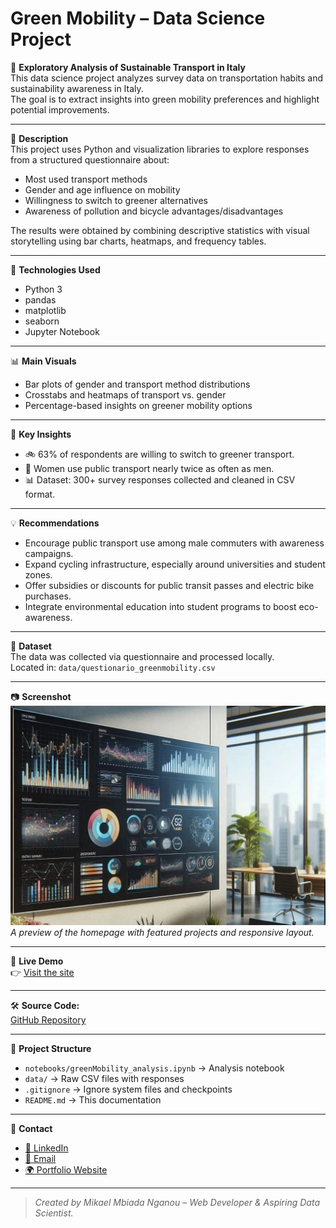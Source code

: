 # Green Mobility – Data Science Project

🚀 **Exploratory Analysis of Sustainable Transport in Italy**  
This data science project analyzes survey data on transportation habits and sustainability awareness in Italy.  
The goal is to extract insights into green mobility preferences and highlight potential improvements.

---

🧾 **Description**  
This project uses Python and visualization libraries to explore responses from a structured questionnaire about:  
- Most used transport methods  
- Gender and age influence on mobility  
- Willingness to switch to greener alternatives  
- Awareness of pollution and bicycle advantages/disadvantages

The results were obtained by combining descriptive statistics with visual storytelling using bar charts, heatmaps, and frequency tables.

---

🔧 **Technologies Used**  
- Python 3  
- pandas  
- matplotlib  
- seaborn  
- Jupyter Notebook

---

📊 **Main Visuals**  
- Bar plots of gender and transport method distributions  
- Crosstabs and heatmaps of transport vs. gender  
- Percentage-based insights on greener mobility options

---

🧠 **Key Insights**  
- 🚲 63% of respondents are willing to switch to greener transport.  
- 👩 Women use public transport nearly twice as often as men.  
- 📊 Dataset: 300+ survey responses collected and cleaned in CSV format.

---

💡 **Recommendations**  
- Encourage public transport use among male commuters with awareness campaigns.  
- Expand cycling infrastructure, especially around universities and student zones.  
- Offer subsidies or discounts for public transit passes and electric bike purchases.  
- Integrate environmental education into student programs to boost eco-awareness.

---

📁 **Dataset**  
The data was collected via questionnaire and processed locally.  
Located in: `data/questionario_greenmobility.csv`

---

📷 **Screenshot**  
![Portfolio Screenshot](https://raw.githubusercontent.com/mikael-10/personal-portfolio/main/assets/img/projects/project3.webp)  
*A preview of the homepage with featured projects and responsive layout.*

---

🔗 **Live Demo**  
👉 [Visit the site](https://mikael-10.github.io/personal-portfolio/)

---

🛠 **Source Code:**  
[GitHub Repository](https://github.com/mikael-10/green-mobility-python)

---

📂 **Project Structure**  
- `notebooks/greenMobility_analysis.ipynb` → Analysis notebook  
- `data/` → Raw CSV files with responses  
- `.gitignore` → Ignore system files and checkpoints  
- `README.md` → This documentation

---

📩 **Contact**  
- [💼 LinkedIn](https://www.linkedin.com/in/mikaelmbiada-nganou)  
- [📧 Email](mailto:mbiadamikael@email.com)  
- [🌍 Portfolio Website](https://mikael-10.github.io/personal-portfolio/)

---

> *Created by Mikael Mbiada Nganou – Web Developer & Aspiring Data Scientist.*
